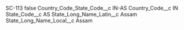 <?xml version="1.0" encoding="UTF-8"?>
<CustomMetadata xmlns="http://soap.sforce.com/2006/04/metadata" xmlns:xsi="http://www.w3.org/2001/XMLSchema-instance" xmlns:xsd="http://www.w3.org/2001/XMLSchema">
    <label>SC-113</label>
    <protected>false</protected>
    <values>
        <field>Country_Code_State_Code__c</field>
        <value xsi:type="xsd:string">IN-AS</value>
    </values>
    <values>
        <field>Country_Code__c</field>
        <value xsi:type="xsd:string">IN</value>
    </values>
    <values>
        <field>State_Code__c</field>
        <value xsi:type="xsd:string">AS</value>
    </values>
    <values>
        <field>State_Long_Name_Latin__c</field>
        <value xsi:type="xsd:string">Assam</value>
    </values>
    <values>
        <field>State_Long_Name_Local__c</field>
        <value xsi:type="xsd:string">Assam</value>
    </values>
</CustomMetadata>
